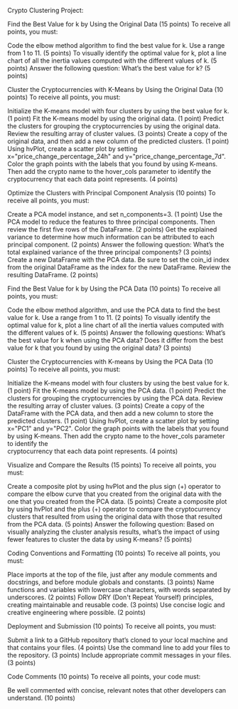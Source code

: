 Crypto Clustering Project: 

Find the Best Value for k by Using the Original Data (15 points)
To receive all points, you must:

  Code the elbow method algorithm to find the best value for k. Use a range from 1 to 11. (5 points)
  To visually identify the optimal value for k, plot a line chart of all the inertia values computed with the different values of k. (5 points)
  Answer the following question: What’s the best value for k? (5 points)

Cluster the Cryptocurrencies with K-Means by Using the Original Data (10 points)
To receive all points, you must:

  Initialize the K-means model with four clusters by using the best value for k. (1 point)
  Fit the K-means model by using the original data. (1 point)
  Predict the clusters for grouping the cryptocurrencies by using the original data. Review the resulting array of cluster values. (3 points)
  Create a copy of the original data, and then add a new column of the predicted clusters. (1 point)
  Using hvPlot, create a scatter plot by setting x="price_change_percentage_24h" and y="price_change_percentage_7d". Color the graph points with the labels that you found by using K-means. Then add the crypto name to the    hover_cols parameter to identify the cryptocurrency that each data point represents. (4 points)

Optimize the Clusters with Principal Component Analysis (10 points)
To receive all points, you must:

  Create a PCA model instance, and set n_components=3. (1 point)
  Use the PCA model to reduce the features to three principal components. Then review the first five rows of the DataFrame. (2 points)
  Get the explained variance to determine how much information can be attributed to each principal component. (2 points)
  Answer the following question: What’s the total explained variance of the three principal components? (3 points)
  Create a new DataFrame with the PCA data. Be sure to set the coin_id index from the original DataFrame as the index for the new DataFrame. Review the resulting DataFrame. (2 points)

Find the Best Value for k by Using the PCA Data (10 points)
To receive all points, you must:

  Code the elbow method algorithm, and use the PCA data to find the best value for k. Use a range from 1 to 11. (2 points)
  To visually identify the optimal value for k, plot a line chart of all the inertia values computed with the different values of k. (5 points)
  Answer the following questions: What’s the best value for k when using the PCA data? Does it differ from the best value for k that you found by using the original data? (3 points)

Cluster the Cryptocurrencies with K-means by Using the PCA Data (10 points)
To receive all points, you must:

  Initialize the K-means model with four clusters by using the best value for k. (1 point)
  Fit the K-means model by using the PCA data. (1 point)
  Predict the clusters for grouping the cryptocurrencies by using the PCA data. Review the resulting array of cluster values. (3 points)
  Create a copy of the DataFrame with the PCA data, and then add a new column to store the predicted clusters. (1 point)
  Using hvPlot, create a scatter plot by setting x="PC1" and y="PC2". Color the graph points with the labels that you found by using K-means. Then add the crypto name to the hover_cols parameter to identify the       
  cryptocurrency that each data point represents. (4 points)

Visualize and Compare the Results (15 points)
To receive all points, you must:

  Create a composite plot by using hvPlot and the plus sign (+) operator to compare the elbow curve that you created from the original data with the one that you created from the PCA data. (5 points)
  Create a composite plot by using hvPlot and the plus (+) operator to compare the cryptocurrency clusters that resulted from using the original data with those that resulted from the PCA data. (5 points)
  Answer the following question: Based on visually analyzing the cluster analysis results, what’s the impact of using fewer features to cluster the data by using K-means? (5 points)

Coding Conventions and Formatting (10 points)
To receive all points, you must:

  Place imports at the top of the file, just after any module comments and docstrings, and before module globals and constants. (3 points)
  Name functions and variables with lowercase characters, with words separated by underscores. (2 points)
  Follow DRY (Don't Repeat Yourself) principles, creating maintainable and reusable code. (3 points)
  Use concise logic and creative engineering where possible. (2 points)

Deployment and Submission (10 points)
To receive all points, you must:

  Submit a link to a GitHub repository that’s cloned to your local machine and that contains your files. (4 points)
  Use the command line to add your files to the repository. (3 points)
  Include appropriate commit messages in your files. (3 points)

Code Comments (10 points)
To receive all points, your code must:
  
  Be well commented with concise, relevant notes that other developers can understand. (10 points)
